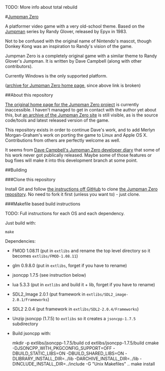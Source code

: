 TODO: More info about total rebuild

#[Jumpman Zero](http://www.jumpmanzero.com)

A platformer video game with a very old-school theme. Based on the [Jumpman](http://en.wikipedia.org/wiki/Jumpman) series by Randy Glover, released by Epyx in 1983.

Not to be confused with the original name of Nintendo's mascot, though Donkey Kong was an inspiration to Randy's vision of the game.

Jumpman Zero is a completely original game with a similar theme to Randy Glover's Jumpman. It is written by Dave Campbell (along with other contributors).

Currently Windows is the only supported platform.

([archive for Jumpman Zero home page](http://web.archive.org/web/20120527012046/http://www.jumpmanzero.com/), since above link is broken)

##About this repository

[The original home page for the Jumpman Zero project](http://www.jumpmanzero.com) is currently inaccessible. I haven't managed to get in contact with the author yet about this, but [an archive of the Jumpman Zero site](http://web.archive.org/web/20120527012046/http://www.jumpmanzero.com/) is still visible, as is the source code/tools and latest released version of the game.

This repository exists in order to continue Dave's work, and to add Merlyn Morgan-Graham's work on porting the game to Linux and Apple OS X. Contributions from others are perfectly welcome as well.

It seems from [Dave Campbell's Jumpman Zero developer diary](http://web.archive.org/web/20110713125316/http://www.jumpmanzero.com/pc/diary.htm) that some of his work never got publically released. Maybe some of those features or bug fixes will make it into this development branch at some point.

##Building

###Clone this repository

Install Git and follow [the instructions off GitHub](https://help.github.com/articles/working-with-repositories) to clone [the Jumpman Zero repository](https://github.com/kavika13/jumpmanzero). No need to fork it first (unless you want to) - just clone.

###Makefile based build instructions

TODO: Full instructions for each OS and each dependency.

Just build with:

    make

Dependencies:

- FMOD 1.08.11 (put in `extlibs` and rename the top level directory so it becomes `extlibs/FMOD-1.08.11`)
- glm 0.9.8.0 (put in `extlibs`, forget if you have to rename)
- jsoncpp 1.7.5 (see instruction below)
- lua 5.3.3 (put in `extlibs` and build it + lib, forget if you have to rename)
- SDL2_Image 2.0.1 (put framework in `extlibs/SDL2_image-2.0.1/Frameworks`)
- SDL2 2.0.4 (put framework in `extlibs/SDL2-2.0.4/Frameworks`)

- Unzip jsoncpp (1.7.5) to `extlibs` so it creates a `jsoncpp-1.7.5` subdirectory
- Build jsoncpp with:

    mkdir -p extlibs/jsoncpp-1.7.5/build
    cd extlibs/jsoncpp-1.7.5/build
    cmake -DJSONCPP_WITH_PKGCONFIG_SUPPORT=OFF -DBUILD_STATIC_LIBS=ON -DBUILD_SHARED_LIBS=ON -DLIBRARY_INSTALL_DIR=../lib -DARCHIVE_INSTALL_DIR=../lib -DINCLUDE_INSTALL_DIR=../include -G "Unix Makefiles" ..
    make install
